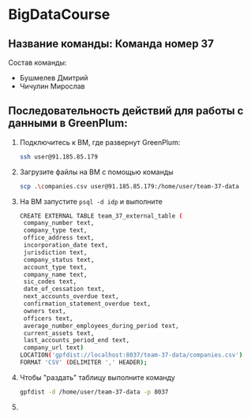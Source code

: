 # BigDataCourse

## Название команды: Команда номер 37

Состав команды:
* Бушмелев Дмитрий
* Чичулин Мирослав

## Последовательность действий для работы с данными в GreenPlum:

1. Подключитесь к ВМ, где развернут GreenPlum:
   ```bash
   ssh user@91.185.85.179
   ```
2. Загрузите файлы на ВМ с помощью команды
   ```bash
   scp .\companies.csv user@91.185.85.179:/home/user/team-37-data
   ```
3. На ВМ запустите ```psql -d idp``` и выполните
   ```bash
   CREATE EXTERNAL TABLE team_37_external_table (
    company_number text,
    company_type text,
    office_address text,
    incorporation_date text,
    jurisdiction text,
    company_status text,
    account_type text,
    company_name text,
    sic_codes text,
    date_of_cessation text,
    next_accounts_overdue text,
    confirmation_statement_overdue text,
    owners text,
    officers text,
    average_number_employees_during_period text,
    current_assets text,
    last_accounts_period_end text,
    company_url text)
   LOCATION('gpfdist://localhost:8037/team-37-data/companies.csv')
   FORMAT 'CSV' (DELIMITER ',' HEADER);
   ```
4. Чтобы "раздать" таблицу выполните команду
   ```bash
   gpfdist -d /home/user/team-37-data -p 8037
   ```
6. 
